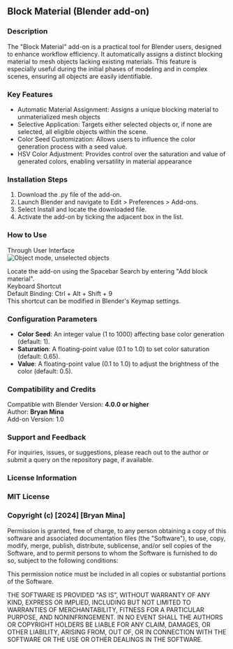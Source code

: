 ## Block Material (Blender add-on)
### Description
The "Block Material" add-on is a practical tool for Blender users, designed to enhance workflow efficiency. It automatically assigns a distinct blocking material to mesh objects lacking existing materials. This feature is especially useful during the initial phases of modeling and in complex scenes, ensuring all objects are easily identifiable.

### Key Features
   + Automatic Material Assignment: Assigns a unique blocking material to unmaterialized mesh objects  
   + Selective Application: Targets either selected objects or, if none are selected, all eligible objects within the scene.
   + Color Seed Customization: Allows users to influence the color generation process with a seed value.  
   + HSV Color Adjustment: Provides control over the saturation and value of generated colors, enabling versatility in material appearance  

### Installation Steps
   1. Download the .py file of the add-on.  
   2. Launch Blender and navigate to Edit > Preferences > Add-ons.  
   3. Select Install and locate the downloaded file.  
   4. Activate the add-on by ticking the adjacent box in the list.  

### How to Use
   Through User Interface  
    ![Object mode, unselected objects](/gif/all_unselected.gif)

   Locate the add-on using the Spacebar Search by entering "Add block material".  
   Keyboard Shortcut  
   Default Binding: Ctrl + Alt + Shift + 9  
   This shortcut can be modified in Blender's Keymap settings.  

### Configuration Parameters
   + **Color Seed**: An integer value (1 to 1000) affecting base color generation (default: 1).  
   + **Saturation**: A floating-point value (0.1 to 1.0) to set color saturation (default: 0.65).  
   + **Value**: A floating-point value (0.1 to 1.0) to adjust the brightness of the color (default: 0.5).  

### Compatibility and Credits
   Compatible with Blender Version: **4.0.0 or higher**  
   Author: **Bryan Mina**  
   Add-on Version: 1.0  

### Support and Feedback
   For inquiries, issues, or suggestions, please reach out to the author or submit a query on the repository page, if available.  

### License Information
### MIT License

### Copyright (c) [2024] [Bryan Mina]

   Permission is granted, free of charge, to any person obtaining a copy of this software and associated documentation files (the "Software"), to use, copy, modify, merge, publish, distribute, sublicense, and/or sell copies of the Software, and to permit persons to whom the Software is furnished to do so, subject to the following conditions:  

   This permission notice must be included in all copies or substantial portions of the Software.  

   THE SOFTWARE IS PROVIDED "AS IS", WITHOUT WARRANTY OF ANY KIND, EXPRESS OR IMPLIED, INCLUDING BUT NOT LIMITED TO WARRANTIES OF MERCHANTABILITY, FITNESS FOR A PARTICULAR PURPOSE, AND NONINFRINGEMENT. IN NO EVENT SHALL THE AUTHORS OR COPYRIGHT HOLDERS BE LIABLE FOR ANY CLAIM, DAMAGES, OR OTHER LIABILITY, ARISING FROM, OUT OF, OR IN CONNECTION WITH THE SOFTWARE OR THE USE OR OTHER DEALINGS IN THE SOFTWARE.  
